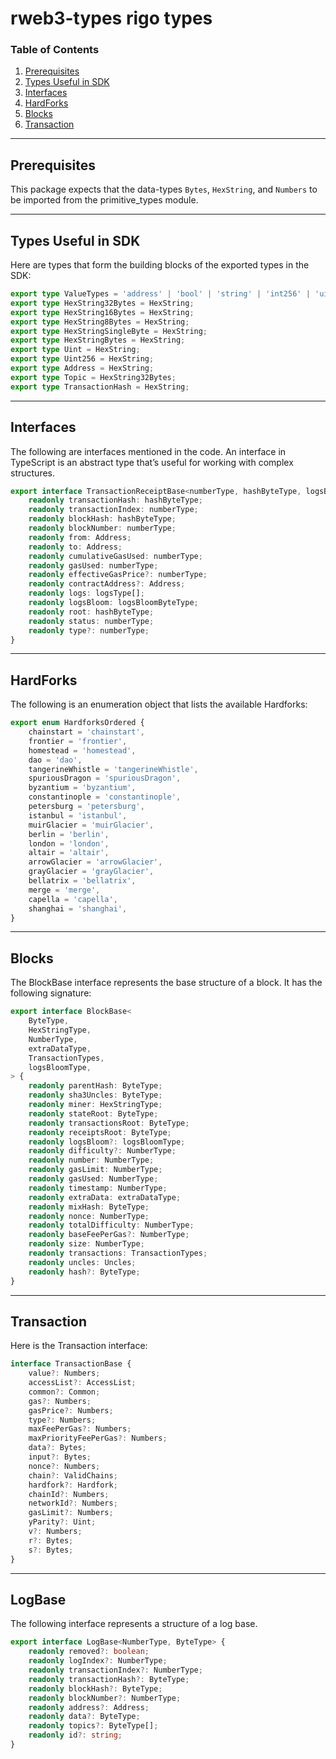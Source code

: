 # rweb3-types rigo types 

### Table of Contents
1. [Prerequisites](#prerequisites)
2. [Types Useful in SDK](#types)
3. [Interfaces](#interfaces)
4. [HardForks](#hardforks)
5. [Blocks](#blocks)
6. [Transaction](#transaction)

---

## Prerequisites <a name="prerequisites"></a>

This package expects that the data-types `Bytes`, `HexString`, and `Numbers` to be imported from the primitive_types module.

---

## Types Useful in SDK <a name="types"></a>

Here are types that form the building blocks of the exported types in the SDK:

```ts
export type ValueTypes = 'address' | 'bool' | 'string' | 'int256' | 'uint256' | 'bytes' | 'bigint';
export type HexString32Bytes = HexString;
export type HexString16Bytes = HexString;
export type HexString8Bytes = HexString;
export type HexStringSingleByte = HexString;
export type HexStringBytes = HexString;
export type Uint = HexString;
export type Uint256 = HexString;
export type Address = HexString;
export type Topic = HexString32Bytes;
export type TransactionHash = HexString;
```

---

## Interfaces <a name="interfaces"></a>

The following are interfaces mentioned in the code. An interface in TypeScript is an abstract type that’s useful for working with complex structures.

```ts
export interface TransactionReceiptBase<numberType, hashByteType, logsBloomByteType, logsType> {
    readonly transactionHash: hashByteType;
    readonly transactionIndex: numberType;
    readonly blockHash: hashByteType;
    readonly blockNumber: numberType;
    readonly from: Address;
    readonly to: Address;
    readonly cumulativeGasUsed: numberType;
    readonly gasUsed: numberType;
    readonly effectiveGasPrice?: numberType;
    readonly contractAddress?: Address;
    readonly logs: logsType[];
    readonly logsBloom: logsBloomByteType;
    readonly root: hashByteType;
    readonly status: numberType;
    readonly type?: numberType;
}
```

---

## HardForks <a name="hardforks"></a>

The following is an enumeration object that lists the available Hardforks:

```ts
export enum HardforksOrdered {
    chainstart = 'chainstart',
    frontier = 'frontier',
    homestead = 'homestead',
    dao = 'dao',
    tangerineWhistle = 'tangerineWhistle',
    spuriousDragon = 'spuriousDragon',
    byzantium = 'byzantium',
    constantinople = 'constantinople',
    petersburg = 'petersburg',
    istanbul = 'istanbul',
    muirGlacier = 'muirGlacier',
    berlin = 'berlin',
    london = 'london',
    altair = 'altair',
    arrowGlacier = 'arrowGlacier',
    grayGlacier = 'grayGlacier',
    bellatrix = 'bellatrix',
    merge = 'merge',
    capella = 'capella',
    shanghai = 'shanghai',
}
```
---

## Blocks <a name="blocks"></a>

The BlockBase interface represents the base structure of a block. It has the following signature:

```ts
export interface BlockBase<
    ByteType,
    HexStringType,
    NumberType,
    extraDataType,
    TransactionTypes,
    logsBloomType,
> {
    readonly parentHash: ByteType;
    readonly sha3Uncles: ByteType;
    readonly miner: HexStringType;
    readonly stateRoot: ByteType;
    readonly transactionsRoot: ByteType;
    readonly receiptsRoot: ByteType;
    readonly logsBloom?: logsBloomType;
    readonly difficulty?: NumberType;
    readonly number: NumberType;
    readonly gasLimit: NumberType;
    readonly gasUsed: NumberType;
    readonly timestamp: NumberType;
    readonly extraData: extraDataType;
    readonly mixHash: ByteType;
    readonly nonce: NumberType;
    readonly totalDifficulty: NumberType;
    readonly baseFeePerGas?: NumberType;
    readonly size: NumberType;
    readonly transactions: TransactionTypes;
    readonly uncles: Uncles;
    readonly hash?: ByteType;
}
```

---

## Transaction <a name="transaction"></a>

Here is the Transaction interface:

```ts
interface TransactionBase {
    value?: Numbers;
    accessList?: AccessList;
    common?: Common;
    gas?: Numbers;
    gasPrice?: Numbers;
    type?: Numbers;
    maxFeePerGas?: Numbers;
    maxPriorityFeePerGas?: Numbers;
    data?: Bytes;
    input?: Bytes;
    nonce?: Numbers;
    chain?: ValidChains;
    hardfork?: Hardfork;
    chainId?: Numbers;
    networkId?: Numbers;
    gasLimit?: Numbers;
    yParity?: Uint;
    v?: Numbers;
    r?: Bytes;
    s?: Bytes;
}
```

---

## LogBase <a name="hardware"></a>

The following interface represents a structure of a log base.

```ts
export interface LogBase<NumberType, ByteType> {
    readonly removed?: boolean;
    readonly logIndex?: NumberType;
    readonly transactionIndex?: NumberType;
    readonly transactionHash?: ByteType;
    readonly blockHash?: ByteType;
    readonly blockNumber?: NumberType;
    readonly address?: Address;
    readonly data?: ByteType;
    readonly topics?: ByteType[];
    readonly id?: string;
}
```